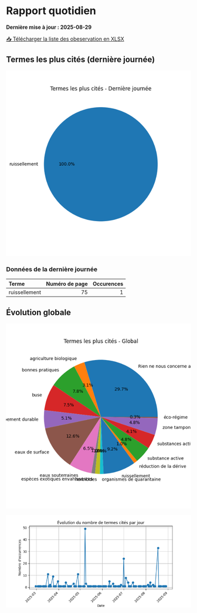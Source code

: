 # Rapport quotidien

**Dernière mise à jour : 2025-08-29**

[📥 Télécharger la liste des obeservation en XLSX](https://github.com/LlrdntCORDER/VeilleMoniteur/releases/latest/download/Data.xlsx)

## Termes les plus cités (dernière journée)

![Graphique](img/last_day_pie.png)

### Données de la dernière journée

| Terme         |   Numéro de page |   Occurences |
|:--------------|-----------------:|-------------:|
| ruissellement |               75 |            1 |

## Évolution globale

![Graphique](img/global_pie.png)

![Graphique](img/evolution_line.png)

